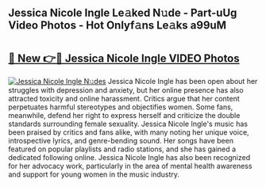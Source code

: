 ## Jessica Nicole Ingle Le𝚊ked N𝚞de - Part-uUg Video Photos - Hot Onlyf𝚊ns Le𝚊ks a99uM

# <h2><a href="http://ab5939.deff.icu/?id=Jessica+Nicole+Ingle">🔗 New 👉🔴 Jessica Nicole Ingle VIDEO Photos</a></h2>

[![Jessica Nicole Ingle N𝚞des](https://i.imgur.com/rIISA9y.gif)](http://ab5939.deff.icu/?id=Jessica+Nicole+Ingle)
Jessica Nicole Ingle has been open about her struggles with depression and anxiety, but her online presence has also attracted toxicity and online harassment. Critics argue that her content perpetuates harmful stereotypes and objectifies women. Some fans, meanwhile, defend her right to express herself and criticize the double standards surrounding female sexuality. Jessica Nicole Ingle's music has been praised by critics and fans alike, with many noting her unique voice, introspective lyrics, and genre-bending sound. Her songs have been featured on popular playlists and radio stations, and she has gained a dedicated following online. Jessica Nicole Ingle has also been recognized for her advocacy work, particularly in the area of mental health awareness and support for young women in the music industry.
